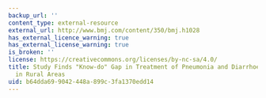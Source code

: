 ```yaml
---
backup_url: ''
content_type: external-resource
external_url: http://www.bmj.com/content/350/bmj.h1028
has_external_licence_warning: true
has_external_license_warning: true
is_broken: ''
license: https://creativecommons.org/licenses/by-nc-sa/4.0/
title: Study Finds "Know-do" Gap in Treatment of Pneumonia and Diarrhoea in Children
  in Rural Areas
uid: b64dda69-9042-448a-899c-3fa1370edd14
---
```

